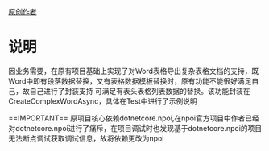 [原创作者](https://github.com/holdengong/EasyOffice)

# 说明
因业务需要，在原有项目基础上实现了对Word表格导出复杂表格文档的支持，既Word中即有段落数据替换，又有表格数据模板替换时，原有功能不能很好满足自己，故自己进行了封装支持
可满足有表头表格列表数据的替换。该功能封装在CreateComplexWordAsync，具体在Test中进行了示例说明

==IMPORTANT==
原项目核心依赖dotnetcore.npoi,在npoi官方项目中作者已经对dotnetcore.npoi进行了痛斥，在项目调试时也发现基于dotnetcore.npoi的项目无法断点调试获取调试信息，故将依赖更改为npoi
```












